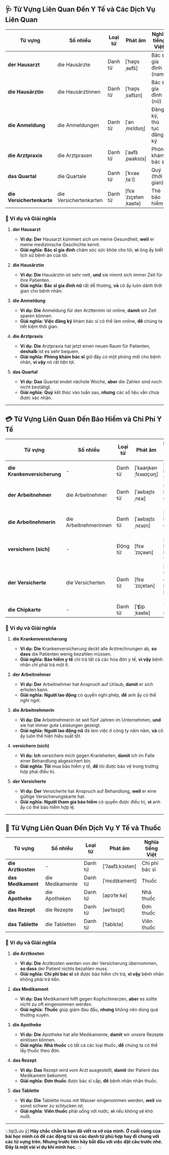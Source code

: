 ## **🩺 Từ Vựng Liên Quan Đến Y Tế và Các Dịch Vụ Liên Quan**

|**Từ vựng**|**Số nhiều**|**Loại từ**|**Phát âm**|**Nghĩa tiếng Việt**|
|---|---|---|---|---|
|**der Hausarzt**|die Hausärzte|Danh từ|[ˈhaʊ̯sˌaʁt͡s]|Bác sĩ gia đình (nam)|
|**die Hausärztin**|die Hausärztinnen|Danh từ|[ˈhaʊ̯sˌɛʁt͡sɪn]|Bác sĩ gia đình (nữ)|
|**die Anmeldung**|die Anmeldungen|Danh từ|[ˈanˌmɛldʊŋ]|Đăng ký, thủ tục đăng ký|
|**die Arztpraxis**|die Arztpraxen|Danh từ|[ˈaʁt͡sˌpʁaksɪs]|Phòng khám bác sĩ|
|**das Quartal**|die Quartale|Danh từ|[ˈkvaʁˌtaːl]|Quý (thời gian)|
|**die Versichertenkarte**|die Versichertenkarten|Danh từ|[fɛʁˈzɪçɐtənˌkaʁtə]|Thẻ bảo hiểm|

### **📌 Ví dụ và Giải nghĩa**

1. **der Hausarzt**
    
    - **Ví dụ:** **Der** Hausarzt kümmert sich um meine Gesundheit, **weil** er meine medizinische Geschichte kennt.
    - **Giải nghĩa:** **Bác sĩ gia đình** chăm sóc sức khỏe cho tôi, **vì** ông ấy biết lịch sử bệnh án của tôi.
2. **die Hausärztin**
    
    - **Ví dụ:** **Die** Hausärztin ist sehr nett, **und** sie nimmt sich immer Zeit für ihre Patienten.
    - **Giải nghĩa:** **Bác sĩ gia đình nữ** rất dễ thương, **và** cô ấy luôn dành thời gian cho bệnh nhân.
3. **die Anmeldung**
    
    - **Ví dụ:** **Die** Anmeldung für den Arzttermin ist online, **damit** wir Zeit sparen können.
    - **Giải nghĩa:** **Việc đăng ký** khám bác sĩ có thể làm online, **để** chúng ta tiết kiệm thời gian.
4. **die Arztpraxis**
    
    - **Ví dụ:** **Die** Arztpraxis hat jetzt einen neuen Raum für Patienten, **deshalb** ist es sehr bequem.
    - **Giải nghĩa:** **Phòng khám bác sĩ** giờ đây có một phòng mới cho bệnh nhân, **vì vậy** nó rất tiện lợi.
5. **das Quartal**
    
    - **Ví dụ:** **Das** Quartal endet nächste Woche, **aber** die Zahlen sind noch nicht bestätigt.
    - **Giải nghĩa:** **Quý** kết thúc vào tuần sau, **nhưng** các số liệu vẫn chưa được xác nhận.

---
## **💳 Từ Vựng Liên Quan Đến Bảo Hiểm và Chi Phí Y Tế**

|**Từ vựng**|**Số nhiều**|**Loại từ**|**Phát âm**|**Nghĩa tiếng Việt**|
|---|---|---|---|---|
|**die Krankenversicherung**|-|Danh từ|[ˈkʁaŋkənˌfɛʁʁɪçʊŋ]|Bảo hiểm y tế|
|**der Arbeitnehmer**|die Arbeitnehmer|Danh từ|[ˈaʁbaɪ̯tsˌnɛʁ]|Người lao động (nam)|
|**die Arbeitnehmerin**|die Arbeitnehmerinnen|Danh từ|[ˈaʁbaɪ̯tsˌnɛʁɪn]|Người lao động (nữ)|
|**versichern (sich)**|-|Động từ|[fɛʁˈzɪçəʁn]|Bảo hiểm, bảo vệ|
|**der Versicherte**|die Versicherten|Danh từ|[fɛʁˈzɪçɐtən]|Người tham gia bảo hiểm (nam)|
|**die Chipkarte**|-|Danh từ|[ˈʧɪpˌkaʁtə]|Thẻ chíp|

### **📌 Ví dụ và Giải nghĩa**

1. **die Krankenversicherung**
    
    - **Ví dụ:** **Die** Krankenversicherung deckt alle Arztrechnungen ab, **so dass** die Patienten wenig bezahlen müssen.
    - **Giải nghĩa:** **Bảo hiểm y tế** chi trả tất cả các hóa đơn y tế, **vì vậy** bệnh nhân chỉ phải trả một ít.
2. **der Arbeitnehmer**
    
    - **Ví dụ:** **Der** Arbeitnehmer hat Anspruch auf Urlaub, **damit** er sich erholen kann.
    - **Giải nghĩa:** **Người lao động** có quyền nghỉ phép, **để** anh ấy có thể nghỉ ngơi.
3. **die Arbeitnehmerin**
    
    - **Ví dụ:** **Die** Arbeitnehmerin ist seit fünf Jahren im Unternehmen, **und** sie hat immer gute Leistungen gezeigt.
    - **Giải nghĩa:** **Người lao động nữ** đã làm việc ở công ty năm năm, **và** cô ấy luôn thể hiện hiệu suất tốt.
4. **versichern (sich)**
    
    - **Ví dụ:** **Ich** versichere mich gegen Krankheiten, **damit** ich im Falle einer Behandlung abgesichert bin.
    - **Giải nghĩa:** **Tôi** mua bảo hiểm y tế, **để** tôi được bảo vệ trong trường hợp phải điều trị.
5. **der Versicherte**
    
    - **Ví dụ:** **Der** Versicherte hat Anspruch auf Behandlung, **weil** er eine gültige Versicherungskarte hat.
    - **Giải nghĩa:** **Người tham gia bảo hiểm** có quyền được điều trị, **vì** anh ấy có thẻ bảo hiểm hợp lệ.

---
## **💊 Từ Vựng Liên Quan Đến Dịch Vụ Y Tế và Thuốc**

|**Từ vựng**|**Số nhiều**|**Loại từ**|**Phát âm**|**Nghĩa tiếng Việt**|
|---|---|---|---|---|
|**die Arztkosten**|-|Danh từ|[ˈʔaʁt͡sˌkɔstən]|Chi phí bác sĩ|
|**das Medikament**|die Medikamente|Danh từ|[ˈmɛdɪkament]|Thuốc|
|**die Apotheke**|die Apotheken|Danh từ|[apɔˈteːkə]|Nhà thuốc|
|**das Rezept**|die Rezepte|Danh từ|[ʁeˈtsɛpt]|Đơn thuốc|
|**das Tablette**|die Tabletten|Danh từ|[ˈtablɛtə]|Viên thuốc|

### **📌 Ví dụ và Giải nghĩa**

1. **die Arztkosten**
    
    - **Ví dụ:** **Die** Arztkosten werden von der Versicherung übernommen, **so dass** der Patient nichts bezahlen muss.
    - **Giải nghĩa:** **Chi phí bác sĩ** sẽ được bảo hiểm chi trả, **vì vậy** bệnh nhân không phải trả tiền.
2. **das Medikament**
    
    - **Ví dụ:** **Das** Medikament hilft gegen Kopfschmerzen, **aber** es sollte nicht zu oft eingenommen werden.
    - **Giải nghĩa:** **Thuốc** giúp giảm đau đầu, **nhưng** không nên dùng quá thường xuyên.
3. **die Apotheke**
    
    - **Ví dụ:** **Die** Apotheke hat alle Medikamente, **damit** wir unsere Rezepte einlösen können.
    - **Giải nghĩa:** **Nhà thuốc** có tất cả các loại thuốc, **để** chúng ta có thể lấy thuốc theo đơn.
4. **das Rezept**
    
    - **Ví dụ:** **Das** Rezept wird vom Arzt ausgestellt, **damit** der Patient das Medikament bekommt.
    - **Giải nghĩa:** **Đơn thuốc** được bác sĩ cấp, **để** bệnh nhân nhận thuốc.
5. **das Tablette**
    
    - **Ví dụ:** **Die** Tablette muss mit Wasser eingenommen werden, **weil** sie sonst schwer zu schlucken ist.
    - **Giải nghĩa:** **Viên thuốc** phải uống với nước, **vì** nếu không sẽ khó nuốt.


---
:::tip[Lưu ý]
**Hãy chắc chắn là bạn đã viết ra vở của mình. Ở cuối cùng của bài học mình có để các động từ và các danh từ phù hợp hay đi chung với các từ vựng trên. Nhưng trước tiên hãy bắt đầu với việc đặt câu trước nhé. Đây là một vài ví dụ khi mình học.**
:::